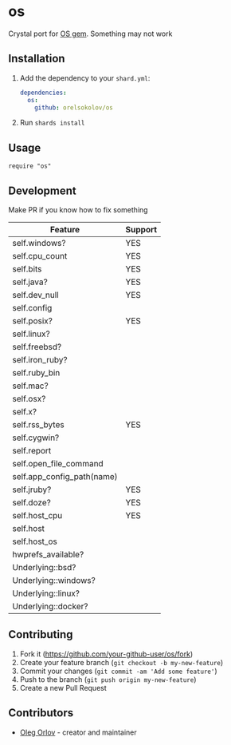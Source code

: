 # os

Crystal port for [OS gem](https://github.com/rdp/os).
Something may not work

## Installation

1. Add the dependency to your `shard.yml`:

   ```yaml
   dependencies:
     os:
       github: orelsokolov/os
   ```

2. Run `shards install`

## Usage

```crystal
require "os"
```

## Development

Make PR if you know how to fix something

| Feature                                     | Support |
|---------------------------------------------|---------|
|  self.windows?                              | YES |
|  self.cpu_count                             | YES |
|  self.bits                                  | YES |
|  self.java?                                 | YES |
|  self.dev_null                              | YES |
|  self.config                                | |
|  self.posix?                                | YES |
|  self.linux?                                | |
|  self.freebsd?                              | |
|  self.iron_ruby?                            | |
|  self.ruby_bin                              | |
|  self.mac?                                  | |
|  self.osx?                                  | |
|  self.x?                                    | |
|  self.rss_bytes                             | YES |
|  self.cygwin?                               | |
|  self.report                                | |
|  self.open_file_command                     | |
|  self.app_config_path(name)                 | |
|  self.jruby?                                | YES |
|  self.doze?                                 | YES |
|  self.host_cpu                              | YES |
|  self.host                                  | |
|  self.host_os                               | |
|  hwprefs_available?                         | |
|  Underlying::bsd?                           | |
|  Underlying::windows?                       | |
|  Underlying::linux?                         | |
|  Underlying::docker?                        | |

## Contributing

1. Fork it (<https://github.com/your-github-user/os/fork>)
2. Create your feature branch (`git checkout -b my-new-feature`)
3. Commit your changes (`git commit -am 'Add some feature'`)
4. Push to the branch (`git push origin my-new-feature`)
5. Create a new Pull Request

## Contributors

- [Oleg Orlov](https://github.com/your-github-user) - creator and maintainer

